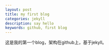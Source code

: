 ```yaml
---
layout: post
title: my first blog
categories: jekyll
description: say hello
keywords: github, first blog
---
```


这是我的第一个blog，架构在github上，基于jekyll。
